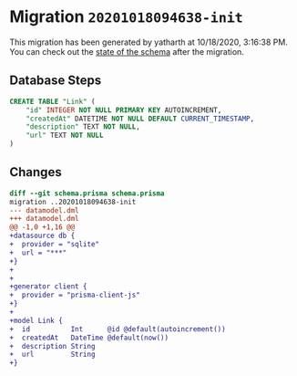 # Migration `20201018094638-init`

This migration has been generated by yatharth at 10/18/2020, 3:16:38 PM.
You can check out the [state of the schema](./schema.prisma) after the migration.

## Database Steps

```sql
CREATE TABLE "Link" (
    "id" INTEGER NOT NULL PRIMARY KEY AUTOINCREMENT,
    "createdAt" DATETIME NOT NULL DEFAULT CURRENT_TIMESTAMP,
    "description" TEXT NOT NULL,
    "url" TEXT NOT NULL
)
```

## Changes

```diff
diff --git schema.prisma schema.prisma
migration ..20201018094638-init
--- datamodel.dml
+++ datamodel.dml
@@ -1,0 +1,16 @@
+datasource db {
+  provider = "sqlite" 
+  url = "***"
+}
+
+
+generator client {
+  provider = "prisma-client-js"
+}
+
+model Link {
+  id          Int      @id @default(autoincrement())
+  createdAt   DateTime @default(now())
+  description String
+  url         String
+}
```


